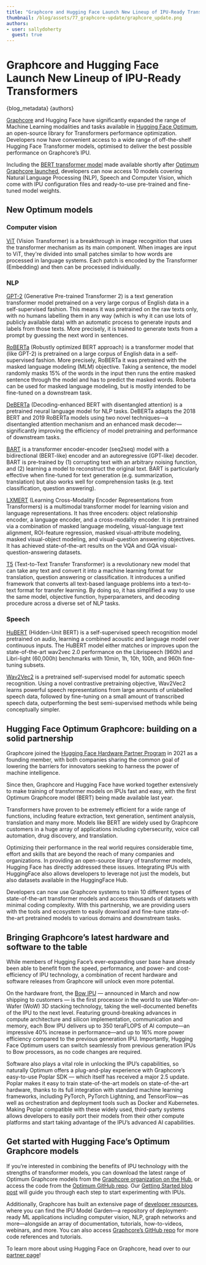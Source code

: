 ```yaml
---
title: "Graphcore and Hugging Face Launch New Lineup of IPU-Ready Transformers"
thumbnail: /blog/assets/77_graphcore-update/graphcore_update.png
authors:
- user: sallydoherty
  guest: true
---
```


# Graphcore and Hugging Face Launch New Lineup of IPU-Ready Transformers

{blog_metadata}
{authors}

[Graphcore](https://huggingface.co/hardware/graphcore/) and Hugging Face have significantly expanded the range of Machine Learning modalities and tasks available in [Hugging Face Optimum](https://github.com/huggingface/optimum), an open-source library for Transformers performance optimization. Developers now have convenient access to a wide range of off-the-shelf Hugging Face Transformer models, optimised to deliver the best possible performance on Graphcore’s IPU.

Including the [BERT transformer model](https://www.graphcore.ai/posts/getting-started-with-hugging-face-transformers-for-ipus-with-optimum) made available shortly after [Optimum Graphcore launched](https://huggingface.co/blog/graphcore), developers can now access 10 models covering Natural Language Processing (NLP), Speech and Computer Vision, which come with IPU configuration files and ready-to-use pre-trained and fine-tuned model weights.

## New Optimum models

### Computer vision

[ViT](https://huggingface.co/Graphcore/vit-base-ipu) (Vision Transformer) is a breakthrough in image recognition that uses the transformer mechanism as its main component. When images are input to ViT, they're divided into small patches similar to how words are processed in language systems. Each patch is encoded by the Transformer (Embedding) and then can be processed individually.

### NLP

[GPT-2](https://huggingface.co/Graphcore/gpt2-medium-wikitext-103) (Generative Pre-trained Transformer 2) is a text generation transformer model pretrained on a very large corpus of English data in a self-supervised fashion. This means it was pretrained on the raw texts only, with no humans labelling them in any way (which is why it can use lots of publicly available data) with an automatic process to generate inputs and labels from those texts. More precisely, it is trained to generate texts from a prompt by guessing the next word in sentences.

[RoBERTa](https://huggingface.co/Graphcore/roberta-base-squad2) (Robustly optimized BERT approach) is a transformer model that (like GPT-2) is pretrained on a large corpus of English data in a self-supervised fashion. More precisely, RoBERTa it was pretrained with the masked language modeling (MLM) objective. Taking a sentence, the model randomly masks 15% of the words in the input then runs the entire masked sentence through the model and has to predict the masked words. Roberta can be used for masked language modeling, but is mostly intended to be fine-tuned on a downstream task.

[DeBERTa](https://huggingface.co/Graphcore/deberta-base-ipu) (Decoding-enhanced BERT with disentangled attention) is a pretrained neural language model for NLP tasks. DeBERTa adapts the 2018 BERT and 2019 RoBERTa models using two novel techniques—a disentangled attention mechanism and an enhanced mask decoder—significantly improving the efficiency of model pretraining and performance of downstream tasks.

[BART](https://huggingface.co/Graphcore/bart-base-ipu) is a transformer encoder-encoder (seq2seq) model with a bidirectional (BERT-like) encoder and an autoregressive (GPT-like) decoder. BART is pre-trained by (1) corrupting text with an arbitrary noising function, and (2) learning a model to reconstruct the original text. BART is particularly effective when fine-tuned for text generation (e.g. summarization, translation) but also works well for comprehension tasks (e.g. text classification, question answering).

[LXMERT](https://huggingface.co/Graphcore/lxmert-gqa-uncased) (Learning Cross-Modality Encoder Representations from Transformers) is a multimodal transformer model for learning vision and language representations. It has three encoders: object relationship encoder, a language encoder, and a cross-modality encoder. It is pretrained via a combination of masked language modeling, visual-language text alignment, ROI-feature regression, masked visual-attribute modeling, masked visual-object modeling, and visual-question answering objectives. It has achieved state-of-the-art results on the VQA and GQA visual-question-answering datasets.

[T5](https://huggingface.co/Graphcore/t5-small-ipu) (Text-to-Text Transfer Transformer) is a revolutionary new model that can take any text and convert it into a machine learning format for translation, question answering or classification. It introduces a unified framework that converts all text-based language problems into a text-to-text format for transfer learning. By doing so, it has simplified a way to use the same model, objective function, hyperparameters, and decoding procedure across a diverse set of NLP tasks.

### Speech

[HuBERT](https://huggingface.co/Graphcore/hubert-base-ipu) (Hidden-Unit BERT) is a self-supervised speech recognition model pretrained on audio, learning a combined acoustic and language model over continuous inputs. The HuBERT model either matches or improves upon the state-of-the-art wav2vec 2.0 performance on the Librispeech (960h) and Libri-light (60,000h) benchmarks with 10min, 1h, 10h, 100h, and 960h fine-tuning subsets.

[Wav2Vec2](https://huggingface.co/Graphcore/wav2vec2-base-ipu) is a pretrained self-supervised model for automatic speech recognition. Using a novel contrastive pretraining objective, Wav2Vec2 learns powerful speech representations from large amounts of unlabelled speech data, followed by fine-tuning on a small amount of transcribed speech data, outperforming the best semi-supervised methods while being conceptually simpler.

## Hugging Face Optimum Graphcore: building on a solid partnership

Graphcore joined the [Hugging Face Hardware Partner Program](https://huggingface.co/hardware) in 2021 as a founding member, with both companies sharing the common goal of lowering the barriers for innovators seeking to harness the power of machine intelligence.

Since then, Graphcore and Hugging Face have worked together extensively to make training of transformer models on IPUs fast and easy, with the first Optimum Graphcore model (BERT) being made available last year.

Transformers have proven to be extremely efficient for a wide range of functions, including feature extraction, text generation, sentiment analysis, translation and many more. Models like BERT are widely used by Graphcore customers in a huge array of applications including cybersecurity, voice call automation, drug discovery, and translation.

Optimizing their performance in the real world requires considerable time, effort and skills that are beyond the reach of many companies and organizations. In providing an open-source library of transformer models, Hugging Face has directly addressed these issues. Integrating IPUs with HuggingFace also allows developers to leverage not just the models, but also datasets available in the HuggingFace Hub.

Developers can now use Graphcore systems to train 10 different types of state-of-the-art transformer models and access thousands of datasets with minimal coding complexity. With this partnership, we are providing users with the tools and ecosystem to easily download and fine-tune state-of-the-art pretrained models to various domains and downstream tasks.

## Bringing Graphcore’s latest hardware and software to the table

While members of Hugging Face’s ever-expanding user base have already been able to benefit from the speed, performance, and power- and cost-efficiency of IPU technology, a combination of recent hardware and software releases from Graphcore will unlock even more potential.

On the hardware front, the [Bow IPU](https://www.graphcore.ai/bow-processors) — announced in March and now shipping to customers — is the first processor in the world to use Wafer-on-Wafer (WoW) 3D stacking technology, taking the well-documented benefits of the IPU to the next level. Featuring ground-breaking advances in compute architecture and silicon implementation, communication and memory, each Bow IPU delivers up to 350 teraFLOPS of AI compute—an impressive 40% increase in performance—and up to 16% more power efficiency compared to the previous generation IPU. Importantly, Hugging Face Optimum users can switch seamlessly from previous generation IPUs to Bow processors, as no code changes are required.

Software also plays a vital role in unlocking the IPU’s capabilities, so naturally Optimum offers a plug-and-play experience with Graphcore’s easy-to-use Poplar SDK — which itself has received a major 2.5 update. Poplar makes it easy to train state-of-the-art models on state-of-the-art hardware, thanks to its full integration with standard machine learning frameworks, including PyTorch, PyTorch Lightning, and TensorFlow—as well as orchestration and deployment tools such as Docker and Kubernetes. Making Poplar compatible with these widely used, third-party systems allows developers to easily port their models from their other compute platforms and start taking advantage of the IPU’s advanced AI capabilities.

## Get started with Hugging Face’s Optimum Graphcore models

If you’re interested in combining the benefits of IPU technology with the strengths of transformer models, you can download the latest range of Optimum Graphcore models from the [Graphcore organization on the Hub](https://huggingface.co/Graphcore), or access the code from the [Optimum GitHub repo](https://github.com/huggingface/optimum-graphcore). Our [Getting Started blog post](https://huggingface.co/blog/graphcore-getting-started) will guide you through each step to start experimenting with IPUs.

Additionally, Graphcore has built an extensive page of [developer resources](https://www.graphcore.ai/developer), where you can find the IPU Model Garden—a repository of deployment-ready ML applications including computer vision, NLP, graph networks and more—alongside an array of documentation, tutorials, how-to-videos, webinars, and more. You can also access [Graphcore’s GitHub repo](https://github.com/graphcore) for more code references and tutorials.

To learn more about using Hugging Face on Graphcore, head over to our [partner page](https://huggingface.co/hardware/graphcore)!
